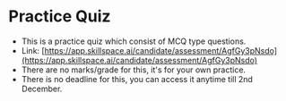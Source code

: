 # Practice Quiz

* This is a practice quiz which consist of MCQ type questions.
* Link: [https://app.skillspace.ai/candidate/assessment/AgfGy3pNsdo](https://app.skillspace.ai/candidate/assessment/AgfGy3pNsdo)
* There are no marks/grade for this, it's for your own practice.
* There is no deadline for this, you can access it anytime till 2nd December.
